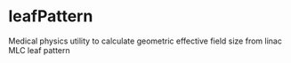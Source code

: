 leafPattern
===========

Medical physics utility to calculate geometric effective field size from linac MLC leaf pattern
